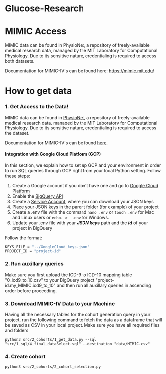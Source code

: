 # Glucose-Research

# MIMIC Access

MIMIC data can be found in PhysioNet, a repository of freely-available medical research data, managed by the MIT Laboratory for Computational Physiology. Due to its sensitive nature, credentialing is required to access both datasets.

Documentation for MIMIC-IV's can be found here: https://mimic.mit.edu/

# How to get data

### 1. Get Access to the Data!

MIMIC data can be found in [PhysioNet](https://physionet.org/), a repository of freely-available medical research data, managed by the MIT Laboratory for Computational Physiology. Due to its sensitive nature, credentialing is required to access the dataset.

Documentation for MIMIC-IV's can be found [here](https://mimic.mit.edu/).

#### Integration with Google Cloud Platform (GCP)

In this section, we explain how to set up GCP and your environment in order to run SQL queries through GCP right from your local Python setting. Follow these steps:

1) Create a Google account if you don't have one and go to [Google Cloud Platform](https://console.cloud.google.com/bigquery)
2) Enable the [BigQuery API](https://console.cloud.google.com/apis/api/bigquery.googleapis.com)
3) Create a [Service Account](https://console.cloud.google.com/iam-admin/serviceaccounts), where you can download your JSON keys
4) Place your JSON keys in the parent folder (for example) of your project
5) Create a .env file with the command `nano .env` or `touch .env` for Mac and Linux users or `echo. >  .env` for Windows.
6) Update your .env file with your ***JSON keys*** path and the ***id*** of your project in BigQuery

Follow the format:

```sh
KEYS_FILE = "../GoogleCloud_keys.json"
PROJECT_ID = "project-id"
```

### 2. Run auxillary queries

Make sure you first upload the ICD-9 to ICD-10 mapping table "0_icd9_to_10.csv" to your BigQuery project "project-id.my_MIMIC.icd9_to_10" and then run all auxillary queries in ascending order before proceeding. 

### 3. Download MIMIC-IV Data to your Machine

Having all the necessary tables for the cohort generation query in your project, run the following command to fetch the data as a dataframe that will be saved as CSV in your local project. Make sure you have all required files and folders

```shell
python3 src/2_cohorts/1_get_data.py --sql "src/1_sql/4_final_dataSelect.sql" --destination "data/MIMIC.csv"
```

### 4. Create cohort

``python3 src/2_cohorts/2_cohort_selection.py``
